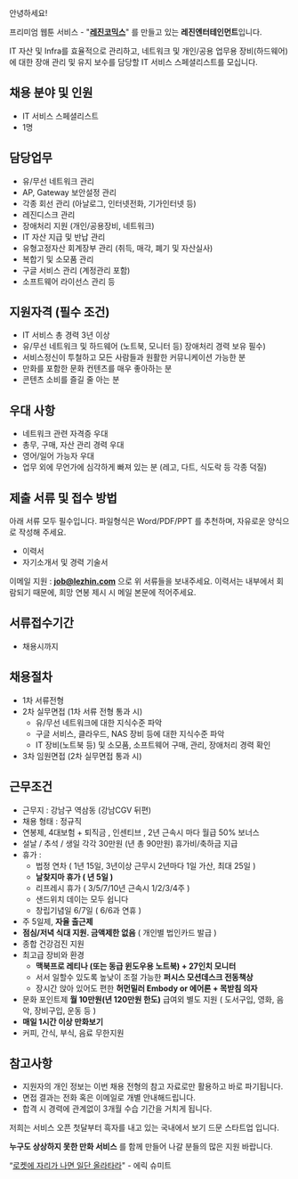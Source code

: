 안녕하세요!

프리미엄 웹툰 서비스 - "**[레진코믹스](http://www.lezhin.com)**" 를 만들고 있는 **레진엔터테인먼트**입니다.

IT 자산 및 Infra를 효율적으로 관리하고, 네트워크 및 개인/공용 업무용 장비(하드웨어)에 대한 장애 관리 및 유지 보수를 담당할 IT 서비스 스페셜리스트를 모십니다. 


## 채용 분야 및 인원

- IT 서비스 스페셜리스트
- 1명


## 담당업무

- 유/무선 네트워크 관리
- AP, Gateway 보안설정 관리
- 각종 회선 관리 (아날로그, 인터넷전화, 기가인터넷 등)
- 레진디스크 관리
- 장애처리 지원 (개인/공용장비, 네트워크)
- IT 자산 지급 및 반납 관리
- 유형고정자산 회계장부 관리 (취득, 매각, 폐기 및 자산실사)
- 복합기 및 소모품 관리
- 구글 서비스 관리 (계정관리 포함)
- 소프트웨어 라이선스 관리 등


## 지원자격 (필수 조건)

- IT 서비스 총 경력 3년 이상
- 유/무선 네트워크 및 하드웨어 (노트북, 모니터 등) 장애처리 경력 보유 필수)
- 서비스정신이 투철하고 모든 사람들과 원활한 커뮤니케이션 가능한 분
- 만화를 포함한 문화 컨텐츠를 매우 좋아하는 분
- 콘텐츠 소비를 즐길 줄 아는 분


## 우대 사항

- 네트워크 관련 자격증 우대
- 총무, 구매, 자산 관리 경력 우대
- 영어/일어 가능자 우대
- 업무 외에 무언가에 심각하게 빠져 있는 분 (레고, 다트, 식도락 등 각종 덕질)


## 제출 서류 및 접수 방법

아래 서류 모두 필수입니다. 파일형식은 Word/PDF/PPT 를 추천하며, 자유로운 양식으로 작성해 주세요.

- 이력서
- 자기소개서 및 경력 기술서

이메일 지원 : **job@lezhin.com** 으로 위 서류들을 보내주세요. 
이력서는 내부에서 회람되기 때문에, 희망 연봉 제시 시 메일 본문에 적어주세요.


## 서류접수기간

- 채용시까지


## 채용절차 

- 1차 서류전형
- 2차 실무면접 (1차 서류 전형 통과 시)
  - 유/무선 네트워크에 대한 지식수준 파악
  - 구글 서비스, 클라우드, NAS 장비 등에 대한 지식수준 파악
  - IT 장비(노트북 등) 및 소모품, 소프트웨어 구매, 관리, 장애처리 경력 확인
- 3차 임원면접 (2차 실무면접 통과 시)


## 근무조건

- 근무지 : 강남구 역삼동 (강남CGV 뒤편)
- 채용 형태 : 정규직
- 연봉제, 4대보험 + 퇴직금 , 인센티브 , 2년 근속시 마다 월급 50% 보너스
- 설날 / 추석 / 생일 각각 30만원 (년 총 90만원) 휴가비/축하금 지급
- 휴가 : 
  - 법정 연차 ( 1년 15일, 3년이상 근무시 2년마다 1일 가산, 최대 25일 )
  - **날찾지마 휴가 ( 년 5일 )**
  - 리프레시 휴가 ( 3/5/7/10년 근속시 1/2/3/4주 )
  - 샌드위치 데이는 모두 쉽니다
  - 창립기념일 6/7일 ( 6/6과 연휴 )
- 주 5일제, **자율 출근제**
- **점심/저녁 식대 지원. 금액제한 없음** ( 개인별 법인카드 발급 )
- 종합 건강검진 지원
- 최고급 장비와 환경
  - **맥북프로 레티나 (또는 동급 윈도우용 노트북) + 27인치 모니터** 
  - 서서 일할수 있도록 높낮이 조절 가능한 **퍼시스 모션데스크 전동책상** 
  - 장시간 앉아 있어도 편한 **허먼밀러 Embody or 에어론 + 목받침 의자**
- 문화 포인트제 **월 10만원(년 120만원 한도)** 급여외 별도 지원 ( 도서구입, 영화, 음악, 장비구입, 운동 등 )
- **매일 1시간 이상 만화보기**
- 커피, 간식, 부식, 음료 무한지원


## 참고사항

- 지원자의 개인 정보는 이번 채용 전형의 참고 자료로만 활용하고 바로 파기됩니다.
- 면접 결과는 전화 혹은 이메일로 개별 안내해드립니다.
- 합격 시 경력에 관계없이 3개월 수습 기간을 거치게 됩니다.

저희는 서비스 오픈 첫달부터 흑자를 내고 있는 국내에서 보기 드문 스타트업 입니다.

**누구도 상상하지 못한 만화 서비스** 를 함께 만들어 나갈 분들의 많은 지원 바랍니다.

“[로켓에 자리가 나면 일단 올라타라](http://estima.wordpress.com/2012/05/28/sheryl/)" - 에릭 슈미트
